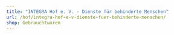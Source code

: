 ```yaml
---
title: "INTEGRA Hof e. V. - Dienste für behinderte Menschen"
url: /hof/integra-hof-e-v-dienste-fuer-behinderte-menschen/
shop: Gebrauchtwaren
---
```


